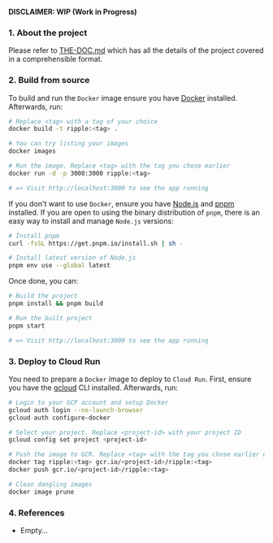 **DISCLAIMER: WIP (Work in Progress)**

### 1. About the project

Please refer to [THE-DOC.md](/THE-DOC.md) which has all the details of the project covered in a comprehensible format.

### 2. Build from source

To build and run the `Docker` image ensure you have [Docker](https://docs.docker.com/get-docker/) installed. Afterwards, run:

```bash
# Replace <tag> with a tag of your choice
docker build -t ripple:<tag> .

# You can try listing your images
docker images

# Run the image. Replace <tag> with the tag you chose earlier
docker run -d -p 3000:3000 ripple:<tag>

# => Visit http://localhost:3000 to see the app running
```

If you don't want to use `Docker`, ensure you have [Node.js](https://nodejs.org/en) and [pnpm](https://pnpm.io/installation) installed. If you are open to using the binary distribution of `pnpm`, there is an easy way to install and manage `Node.js` versions:

```bash
# Install pnpm
curl -fsSL https://get.pnpm.io/install.sh | sh -

# Install latest version of Node.js
pnpm env use --global latest
```

Once done, you can:

```bash
# Build the project
pnpm install && pnpm build

# Run the built project
pnpm start

# => Visit http://localhost:3000 to see the app running
```

### 3. Deploy to Cloud Run

You need to prepare a `Docker` image to deploy to `Cloud Run`. First, ensure you have the [gcloud](https://cloud.google.com/sdk/docs/install) CLI installed. Afterwards, run:

```bash
# Login to your GCP account and setup Docker
gcloud auth login --no-launch-browser
gcloud auth configure-docker

# Select your project. Replace <project-id> with your project ID
gcloud config set project <project-id>

# Push the image to GCR. Replace <tag> with the tag you chose earlier during the build and <project-id> with your project ID
docker tag ripple:<tag> gcr.io/<project-id>/ripple:<tag>
docker push gcr.io/<project-id>/ripple:<tag>

# Clean dangling images
docker image prune
```

### 4. References

- Empty...
